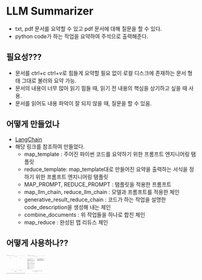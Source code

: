 # LLM Summarizer

* txt, pdf 문서를 요약할 수 있고 pdf 문서에 대해 질문을 할 수 있다.
* python code가 하는 작업을 요약하여 주석으로 출력해준다.

## 필요성???

* 문서를 ctrl+c ctrl+v로 힘들게 요약할 필요 없이 로컬 디스크에 존재하는 문서 형태 그대로 불러와 요약 가능.
* 문서의 내용이 너무 많아 읽기 힘들 때, 읽기 전 내용의 핵심을 상기하고 싶을 때 사용.
* 문서를 읽어도 내용 파악이 잘 되지 않을 때, 질문을 할 수 있음.

## 어떻게 만들었나

* [LangChain](https://python.langchain.com/en/latest/modules/chains/index_examples/summarize.html)
* 해당 링크를 참조하여 만들었다.
    - map_template : 주어진 파이썬 코드를 요약하기 위한 프롬프트 엔지니어링 탬플릿
    - reduce_template: map_template대로 만들어진 요약을 출력하는 서식을 정하기 위한 프롬프트 엔지니어링 탬플릿
    - MAP_PROMPT, REDUCE_PROMPT : 탬플릿을 적용한 프롬프트
    - map_llm_chain, reduce_llm_chain : 모델과 프롬프트를 적용한 체인
    - generative_result_reduce_chain : 코드가 하는 작업을 설명한 code_description을 생성해 내는 체인
    - combine_documents : 위 작업들을 하나로 합친 체인
    - map_reduce : 완성된 맵 리듀스 체인

## 어떻게 사용하나??

<img src = "assets/0tab.png" width = "50" height="50">
<img src = "assets/0tab done.png" width = "50" height="50">